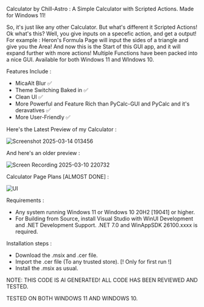 Calculator by Chill-Astro : A Simple Calculator with Scripted Actions. Made for Windows 11! 

So, it's just like any other Calculator. But what's different it Scripted Actions! Ok what's this? Well, you give inputs on a specefic action, and get a output!
For example : Heron's Formula Page will input the sides of a triangle and give you the Area! And now this is the Start of this GUI app, and it will expand further with more actions!
Multiple Functions have been packed into a nice GUI. Available for both Windows 11 and WIndows 10.

Features Include :

- MicaAlt Blur ✅
- Theme Switching Baked in ✅
- Clean UI ✅
- More Powerful and Feature Rich than PyCalc-GUI and PyCalc and it's deravatives ✅
- More User-Friendly ✅

Here's the Latest Preview of my Calculator : 

![Screenshot 2025-03-14 013456](https://github.com/user-attachments/assets/53f9f44a-64d7-45c2-b47f-6421e87f5a81)

And here's an older preview :

![Screen Recording 2025-03-10 220732](https://github.com/user-attachments/assets/b0d0adb1-bfb8-4731-9e48-80a4b74804d2)

Calculator Page Plans [ALMOST DONE] : 

![UI](https://github.com/user-attachments/assets/61ba81c4-5a1d-4da6-8112-d223ffbe805c)

Requirements :

- Any system running Windows 11 or Windows 10 20H2 [19041] or higher.
- For Building from Source, install Visual Studio with WinUI Development and .NET Development Support. .NET 7.0 and WinAppSDK 26100.xxxx is required.

Installation steps :

- Download the .msix and .cer file.
- Import the .cer file (To any trusted store). [! Only for first run !]
- Install the .msix as usual.

NOTE: THIS CODE IS AI GENERATED! ALL CODE HAS BEEN REVIEWED AND TESTED.

TESTED ON BOTH WINDOWS 11 AND WINDOWS 10.
